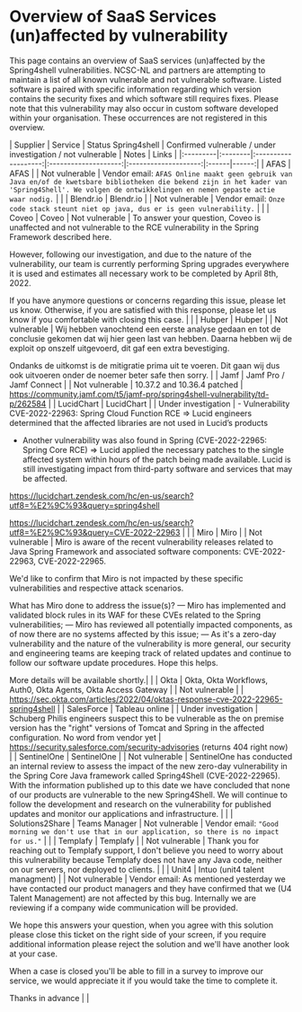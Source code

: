 # Overview of SaaS Services (un)affected by vulnerability

This page contains an overview of SaaS services (un)affected by the Spring4shell vulnerabilities. NCSC-NL and partners are attempting to maintain a list of all known vulnerable and not vulnerable software. Listed software is paired with specific information regarding which version contains the security fixes and which software still requires fixes. Please note that this vulnerability may also occur in custom software developed within your organisation. These occurrences are not registered in this overview.

| Supplier | Service | Status Spring4shell | Confirmed vulnerable / under investigation / not vulnerable | Notes | Links |
|:---------|:--------|:-------------------:|:--------------------:|:--------------------:|:------|------:|
| AFAS | AFAS | | Not vulnerable | Vendor email: `AFAS Online maakt geen gebruik van Java en/of de kwetsbare bibliotheken die bekend zijn in het kader van 'Spring4Shell'. We volgen de ontwikkelingen en nemen gepaste actie waar nodig.` | |
| Blendr.io | Blendr.io | | Not vulnerable | Vendor email: `Onze code stack steunt niet op java, dus er is geen vulnerability.` | |
| Coveo | Coveo | Not vulnerable | To answer your question, Coveo is unaffected and not vulnerable to the RCE vulnerability in the Spring Framework described here.

However, following our investigation, and due to the nature of the vulnerability, our team is currently performing Spring upgrades everywhere it is used and estimates all necessary work to be completed by April 8th, 2022.

If you have anymore questions or concerns regarding this issue, please let us know. Otherwise, if you are satisfied with this response, please let us know if you comfortable with closing this case. | |
| Hubper | Hubper | | Not vulnerable | Wij hebben vanochtend een eerste analyse gedaan en tot de conclusie gekomen dat wij hier geen last van hebben. Daarna hebben wij de exploit op onszelf uitgevoerd, dit gaf een extra bevestiging.

Ondanks de uitkomst is de mitigratie prima uit te voeren. Dit gaan wij dus ook uitvoeren onder de noemer beter safe then sorry. |
| Jamf | Jamf Pro / Jamf Connect | | Not vulnerable | 10.37.2 and 10.36.4 patched | https://community.jamf.com/t5/jamf-pro/spring4shell-vulnerability/td-p/262584 |
| LucidChart | LucidChart | | Under investigation | - Vulnerability CVE-2022-22963: Spring Cloud Function RCE => Lucid engineers determined that the affected libraries are not used in Lucid’s products

- Another vulnerability was also found in Spring (CVE-2022-22965: Spring Core RCE) => Lucid applied the necessary patches to the single affected system within hours of the patch being made available. Lucid is still investigating impact from third-party software and services that may be affected.


https://lucidchart.zendesk.com/hc/en-us/search?utf8=%E2%9C%93&query=spring4shell

https://lucidchart.zendesk.com/hc/en-us/search?utf8=%E2%9C%93&query=CVE-2022-22963 | |
| Miro | Miro | | Not vulnerable | Miro is aware of the recent vulnerability releases related to Java Spring Framework and associated software components: CVE-2022-22963, CVE-2022-22965.

We'd like to confirm that Miro is not impacted by these specific vulnerabilities and respective attack scenarios.

What has Miro done to address the issue(s)?
— Miro has implemented and validated block rules in its WAF for these CVEs related to the Spring vulnerabilities;
— Miro has reviewed all potentially impacted components, as of now there are no systems affected by this issue;
— As it's a zero-day vulnerability and the nature of the vulnerability is more general, our security and engineering teams are keeping track of related updates and continue to follow our software update procedures. Hope this helps.

More details will be available shortly.| |
| Okta | Okta, Okta Workflows, Auth0, Okta Agents, Okta Access Gateway | | Not vulnerable | | https://sec.okta.com/articles/2022/04/oktas-response-cve-2022-22965-spring4shell | 
| SalesForce | Tableau online | | Under investigation | Schuberg Philis engineers suspect this to be vulnerable as the on premise version has the "right" versions of Tomcat and Spring in the affected configuration. No word from vendor yet | https://security.salesforce.com/security-advisories (returns 404 right now) |
| SentinelOne | SentinelOne | | Not vulnerable | SentinelOne has conducted an internal review to assess the impact of the new zero-day vulnerability in the Spring Core Java framework called Spring4Shell (CVE-2022-22965). With the information published up to this date we have concluded that none of our products are vulnerable to the new Spring4Shell. We will continue to follow the development and research on the vulnerability for published updates and monitor our applications and infrastructure. | |
| Solutions2Share | Teams Manager | Not vulnerable | Vendor email: `"Good morning we don't use that in our application, so there is no impact for us."` | |
| Templafy | Templafy | | Not vulnerable | Thank you for reaching out to Templafy support, I don't believe you need to worry about this vulnerability because Templafy does not have any Java code, neither on our servers, nor deployed to clients. | |
| Unit4 | Intuo (unit4 talent managment) | | Not vulnerable | Vendor email: 
As mentioned yesterday we have contacted our product managers and they have confirmed that we (U4 Talent Management) are not affected by this bug.
Internally we are reviewing if a company wide communication will be provided.

We hope this answers your question, when you agree with this solution please close this ticket on the right side of your screen, if you require additional information please reject the solution and we'll have another look at your case.

When a case is closed you'll be able to fill in a survey to improve our service, we would appreciate it if you would take the time to complete it.

Thanks in advance | |

 
